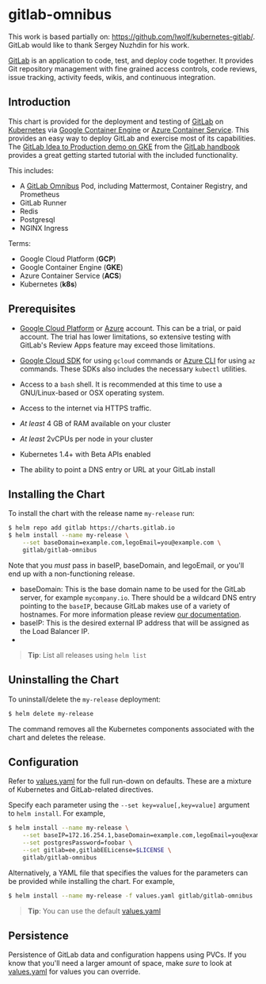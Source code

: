 # gitlab-omnibus
This work is based partially on: https://github.com/lwolf/kubernetes-gitlab/. GitLab would like to thank Sergey Nuzhdin for his work.

[GitLab](https://about.gitlab.com/) is an application to code, test, and deploy code together. It provides Git repository management with fine grained access controls, code reviews, issue tracking, activity feeds, wikis, and continuous integration.


## Introduction

This chart is provided for the deployment and testing of [GitLab](https://about.gitlab.com) on [Kubernetes](https://kubernetes.io/) via [Google Container Engine](https://cloud.google.com/container-engine/) or [Azure Container Service](https://azure.microsoft.com/en-us/services/container-service/). This provides an easy way to deploy GitLab and exercise most of its capabilities. The [GitLab Idea to Production demo on GKE](https://about.gitlab.com/handbook/sales/demo/) from the [GitLab handbook](https://about.gitlab.com/handbook) provides a great getting started tutorial with the included functionality.

This includes:

- A [GitLab Omnibus](https://docs.gitlab.com/omnibus/) Pod, including Mattermost, Container Registry, and Prometheus
- GitLab Runner
- Redis
- Postgresql
- NGINX Ingress

Terms:

-  Google Cloud Platform (**GCP**)
-  Google Container Engine (**GKE**)
-  Azure Container Service (**ACS**)
-  Kubernetes (**k8s**)

## Prerequisites

-  [Google Cloud Platform](https://cloud.google.com/) or [Azure](https://portal.azure.com) account. This can be a trial, or paid account. The trial has lower limitations, so extensive
testing with GitLab's Review Apps feature may exceed those limitations.
-  [Google Cloud SDK](https://cloud.google.com/sdk/) for using `gcloud` commands or [Azure CLI](https://docs.microsoft.com/en-us/cli/azure/install-azure-cli) for using `az` commands. These SDKs also includes the necessary `kubectl` utilities.
-  Access to a `bash` shell. It is recommended at this time to use a GNU/Linux-based or OSX operating system.
-  Access to the internet via HTTPS traffic.

- _At least_ 4 GB of RAM available on your cluster
- _At least_ 2vCPUs per node in your cluster
- Kubernetes 1.4+ with Beta APIs enabled
- The ability to point a DNS entry or URL at your GitLab install

## Installing the Chart

To install the chart with the release name `my-release` run:

```bash
$ helm repo add gitlab https://charts.gitlab.io
$ helm install --name my-release \
    --set baseDomain=example.com,legoEmail=you@example.com \
    gitlab/gitlab-omnibus
```

Note that you _must_ pass in baseIP, baseDomain, and legoEmail, or you'll end up with a non-functioning release. 
* baseDomain: This is the base domain name to be used for the GitLab server, for example `mycompany.io`. There should be a wildcard DNS entry pointing to the `baseIP`, because GitLab makes use of a variety of hostnames. For more information please review [our documentation](https://docs.gitlab.com/ee/install/kubernetes/gitlab_omnibus.md). 
* baseIP: This is the desired external IP address that will be assigned as the Load Balancer IP. 
* 

> **Tip**: List all releases using `helm list`

## Uninstalling the Chart

To uninstall/delete the `my-release` deployment:

```bash
$ helm delete my-release
```

The command removes all the Kubernetes components associated with the chart and deletes the release.

## Configuration

Refer to [values.yaml](values.yaml) for the full run-down on defaults. These are a mixture of Kubernetes and GitLab-related directives.

Specify each parameter using the `--set key=value[,key=value]` argument to `helm install`. For example,

```bash
$ helm install --name my-release \
    --set baseIP=172.16.254.1,baseDomain=example.com,legoEmail=you@example.com, \
    --set postgresPassword=foobar \
    --set gitlab=ee,gitlabEELicense=$LICENSE \
    gitlab/gitlab-omnibus
```

Alternatively, a YAML file that specifies the values for the parameters can be provided while installing the chart. For example,

```bash
$ helm install --name my-release -f values.yaml gitlab/gitlab-omnibus
```

> **Tip**: You can use the default [values.yaml](values.yaml)

## Persistence

Persistence of GitLab data and configuration happens using PVCs. If you know that you'll need a larger amount of space, make _sure_ to look at [values.yaml](values.yaml) for values you can override.
